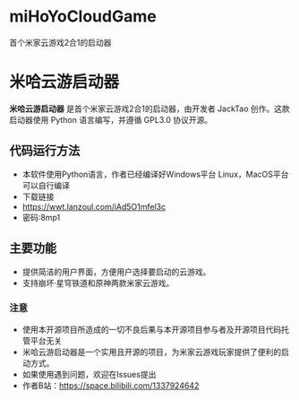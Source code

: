 # miHoYoCloudGame
首个米家云游戏2合1的启动器
# 米哈云游启动器

**米哈云游启动器** 是首个米家云游戏2合1的启动器，由开发者 JackTao 创作。这款启动器使用 Python 语言编写，并遵循 GPL3.0 协议开源。
## 代码运行方法
- 本软件使用Python语言，作者已经编译好Windows平台 Linux，MacOS平台可以自行编译
- 下载链接
- https://wwt.lanzoul.com/iAd5O1mfel3c
- 密码:8mp1
## 主要功能

- 提供简洁的用户界面，方便用户选择要启动的云游戏。
- 支持崩坏·星穹铁道和原神两款米家云游戏。

### 注意
- 使用本开源项目所造成的一切不良后果与本开源项目参与者及开源项目代码托管平台无关
- 米哈云游启动器是一个实用且开源的项目，为米家云游戏玩家提供了便利的启动方式。
- 如果使用遇到问题，欢迎在Issues提出
- 作者B站：https://space.bilibili.com/1337924642

